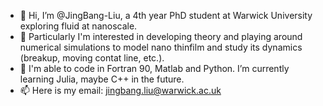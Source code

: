 - 👋 Hi, I’m @JingBang-Liu, a 4th year PhD student at Warwick University exploring fluid at nanoscale.
- 👀 Particularly I'm interested in developing theory and playing around numerical simulations to model nano thinfilm and study its dynamics (breakup, moving contat line, etc.).
- 🌱 I'm able to code in Fortran 90, Matlab and Python. I’m currently learning Julia, maybe C++ in the future.
- 📫 Here is my email: jingbang.liu@warwick.ac.uk

<!---
JingBang-Liu/JingBang-Liu is a ✨ special ✨ repository because its `README.md` (this file) appears on your GitHub profile.
You can click the Preview link to take a look at your changes.
--->

